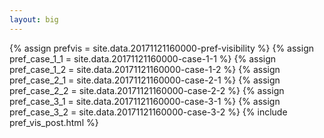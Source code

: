 ```yaml
---
layout: big
---
```

{% assign prefvis = site.data.20171121160000-pref-visibility %}
{% assign pref_case_1_1 = site.data.20171121160000-case-1-1 %}
{% assign pref_case_1_2 = site.data.20171121160000-case-1-2 %}
{% assign pref_case_2_1 = site.data.20171121160000-case-2-1 %}
{% assign pref_case_2_2 = site.data.20171121160000-case-2-2 %}
{% assign pref_case_3_1 = site.data.20171121160000-case-3-1 %}
{% assign pref_case_3_2 = site.data.20171121160000-case-3-2 %}
{% include pref_vis_post.html %}
